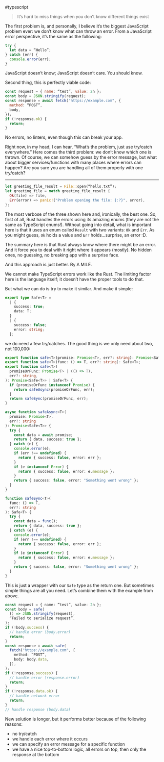 #typescript

> It’s hard to miss things when you don’t know different things exist

The first problem is, and personally, I believe it’s the biggest JavaScript problem ever: we don’t know what can throw an error. From a JavaScript error perspective, it’s the same as the following:

```javascript
try {
  let data = “Hello”;
} catch (err) {
  console.error(err);
}
```

JavaScript doesn’t know; JavaScript doesn’t care. You should know.

Second thing, this is perfectly viable code:
```javascript
const request = { name: “test”, value: 2n };
const body = JSON.stringify(request);
const response = await fetch("https://example.com", {
  method: “POST”,
  body,
});
if (!response.ok) {
  return;
}
```

No errors, no linters, even though this can break your app.

Right now, in my head, I can hear, “What’s the problem, just use try/catch everywhere.” Here comes the third problem: we don’t know which one is thrown. Of course, we can somehow guess by the error message, but what about bigger services/functions with many places where errors can happen? Are you sure you are handling all of them properly with one try/catch?

---
```rust
let greeting_file_result = File::open(“hello.txt”);  
let greeting_file = match greeting_file_result {  
  Ok(file) => file,  
  Err(error) => panic!("Problem opening the file: {:?}", error),  
};
```

The most verbose of the three shown here and, ironically, the best one. So, first of all, Rust handles the errors using its amazing enums (they are not the same as TypeScript enums!). Without going into detail, what is important here is that it uses an enum called `Result` with two variants: `Ok` and `Err`. As you might guess, `Ok` holds a value and `Err` holds…surprise, an error :D.

The summary here is that Rust always know where there might be an error. And it force you to deal with it right where it appears (mostly). No hidden ones, no guessing, no breaking app with a surprise face.

And this approach is just better. By A MILE.

We cannot make TypeScript errors work like the Rust. The limiting factor here is the language itself; it doesn’t have the proper tools to do that.

But what we can do is try to make it similar. And make it simple:

```typescript
export type Safe<T> =  
  | {  
    success: true;  
    data: T;  
  }  
  | {  
    success: false;  
    error: string;  
  };
```

we do need a few try/catches. The good thing is we only need about two, not 100,000:

```typescript
export function safe<T>(promise: Promise<T>, err?: string): Promise<Safe<T>>;
export function safe<T>(func: () => T, err?: string): Safe<T>;
export function safe<T>(
  promiseOrFunc: Promise<T> | (() => T),
  err?: string,
): Promise<Safe<T>> | Safe<T> {
  if (promiseOrFunc instanceof Promise) {
    return safeAsync(promiseOrFunc, err);
  }
  return safeSync(promiseOrFunc, err);
}

async function safeAsync<T>(
  promise: Promise<T>, 
  err?: string
): Promise<Safe<T>> {
  try {
    const data = await promise;
    return { data, success: true };
  } catch (e) {
    console.error(e);
    if (err !== undefined) {
      return { success: false, error: err };
    }
    if (e instanceof Error) {
      return { success: false, error: e.message };
    }
    return { success: false, error: "Something went wrong" };
  }
}

function safeSync<T>(
  func: () => T, 
  err?: string
): Safe<T> {
  try {
    const data = func();
    return { data, success: true };
  } catch (e) {
    console.error(e);
    if (err !== undefined) {
      return { success: false, error: err };
    }
    if (e instanceof Error) {
      return { success: false, error: e.message };
    }
    return { success: false, error: "Something went wrong" };
  }
}
```

This is just a wrapper with our `Safe` type as the return one. But sometimes simple things are all you need. Let’s combine them with the example from above.

```typescript
const request = { name: “test”, value: 2n };  
const body = safe(  
  () => JSON.stringify(request),  
  “Failed to serialize request”,  
);  
if (!body.success) {  
  // handle error (body.error)  
  return;  
}  
const response = await safe(  
  fetch("https://example.com", {  
    method: “POST”,  
    body: body.data,  
  }),  
);  
if (!response.success) {  
  // handle error (response.error)  
  return;  
}  
if (!response.data.ok) {  
  // handle network error  
  return;  
}  
// handle response (body.data)
```

New solution is longer, but it performs better because of the following reasons:

- no try/catch
- we handle each error where it occurs
- we can specify an error message for a specific function
- we have a nice top-to-bottom logic, all errors on top, then only the response at the bottom